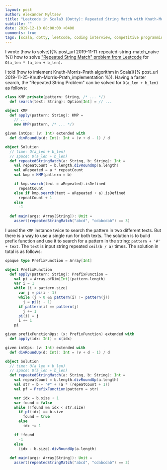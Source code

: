 ```yaml
---
layout: post
author: Alexander Myltsev
title: "Leetcode in Scala3 (Dotty): Repeated String Match with Knuth-Morris-Prath Algorithm"
subtitle: ""
date: 2019-12-10 08:00:00 +0400
comments: true
tags: [scala, dotty, leetcode, coding interview, competitive programming]
---
```


I wrote [how to solve]({% post_url 2019-11-11-repeated-string-match_naive %}) how to solve ["Repeated String Match" problem from Leetcode](https://leetcode.com/problems/repeated-string-match/) for `O(a_len * (a_len + b_len)`.

I told [how to imlement  Knuth-Morris-Prath algorithm in Scala]({% post_url 2019-11-25-Knuth-Morris-Prath_implementation %}). Having a faster search, the "Repeated String Problem" can be solved for `O(a_len + b_len)` as follows:

```scala
class KMP private(pattern: String, /* ... */)
  def search(text: String): Option[Int] = // ...

object KMP
  def apply(pattern: String): KMP =
    // ...
    new KMP(pattern, /* ... */)

given intOps: (v: Int) extended with
  def divRoundUp(d: Int): Int = (v + d - 1) / d

object Solution
  // time: O(a_len + b_len)
  // space: O(a_len + b_len)
  def repeatedStringMatch(a: String, b: String): Int =
    val repeatCount = b.length.divRoundUp(a.length)
    val aRepeated = a * repeatCount
    val kmp = KMP(pattern = b)

    if kmp.search(text = aRepeated).isDefined
      repeatCount
    else if kmp.search(text = aRepeated + a).isDefined
      repeatCount + 1
    else
      -1
  
  def main(args: Array[String]): Unit =
    assert(repeatedStringMatch("abcd", "cdabcdab") == 3)
```

I used the `KMP` instance twice to search the pattern in two different texts. But there is a way to use a single run for both texts. The solution is to build prefix function and use it to search for a pattern in the string: `pattern + '#' + text`. The `text` is input string repeated `ceil(b / a)` times. The solution in total is as follows:

```scala
opaque type PrefixFunction = Array[Int]

object PrefixFunction
  def apply(pattern: String): PrefixFunction =
    val pi = Array.ofDim[Int](pattern.length)
    var i = 1
    while (i < pattern.size)
      var j = pi(i - 1)
      while (j > 0 && pattern(i) != pattern(j))
        j = pi(j - 1)
      if pattern(i) == pattern(j)
        j += 1
      pi(i) = j
      i += 1
    pi

given prefixFunctionOps: (x: PrefixFunction) extended with 
  def apply(idx: Int) = x(idx)

given intOps: (v: Int) extended with
  def divRoundUp(d: Int): Int = (v + d - 1) / d

object Solution
  // time: O(a_len + b_len)
  // space: O(a_len + b_len)
  def repeatedStringMatch(a: String, b: String): Int =
    val repeatCount = b.length.divRoundUp(a.length)
    val str = b + "#" + (a * (repeatCount + 1))
    val pf = PrefixFunction(pattern = str)

    var idx = b.size + 1
    var found = false
    while (!found && idx < str.size)
      if pf(idx) == b.size
        found = true
      else
        idx += 1

    if !found
      -1
    else
      (idx - b.size).divRoundUp(a.length)
  
  def main(args: Array[String]): Unit =
    assert(repeatedStringMatch("abcd", "cdabcdab") == 3)
```
